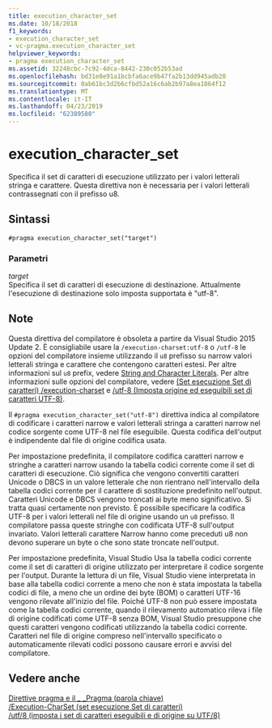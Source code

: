 ```yaml
---
title: execution_character_set
ms.date: 10/18/2018
f1_keywords:
- execution_character_set
- vc-pragma.execution_character_set
helpviewer_keywords:
- pragma execution_character_set
ms.assetid: 32248cbc-7c92-4dca-8442-230c052b53ad
ms.openlocfilehash: bd31e8e91a1bcbfa6ace9b47fa2b13dd945adb20
ms.sourcegitcommit: 0ab61bc3d2b6cfbd52a16c6ab2b97a8ea1864f12
ms.translationtype: MT
ms.contentlocale: it-IT
ms.lasthandoff: 04/23/2019
ms.locfileid: "62389580"
---
```

# <a name="executioncharacterset"></a>execution_character_set

Specifica il set di caratteri di esecuzione utilizzato per i valori letterali stringa e carattere. Questa direttiva non è necessaria per i valori letterali contrassegnati con il prefisso u8.

## <a name="syntax"></a>Sintassi

```
#pragma execution_character_set("target")
```

### <a name="parameters"></a>Parametri

*target*<br/>
Specifica il set di caratteri di esecuzione di destinazione. Attualmente l'esecuzione di destinazione solo imposta supportata è "utf-8".

## <a name="remarks"></a>Note

Questa direttiva del compilatore è obsoleta a partire da Visual Studio 2015 Update 2. È consigliabile usare la `/execution-charset:utf-8` o `/utf-8` le opzioni del compilatore insieme utilizzando il `u8` prefisso su narrow valori letterali stringa e carattere che contengono caratteri estesi. Per altre informazioni sul `u8` prefix, vedere [String and Character Literals](../cpp/string-and-character-literals-cpp.md). Per altre informazioni sulle opzioni del compilatore, vedere [(Set esecuzione Set di caratteri) /execution-charset](../build/reference/execution-charset-set-execution-character-set.md) e [/utf-8 (Imposta origine ed eseguibili set di caratteri UTF-8)](../build/reference/utf-8-set-source-and-executable-character-sets-to-utf-8.md).

Il `#pragma execution_character_set("utf-8")` direttiva indica al compilatore di codificare i caratteri narrow e valori letterali stringa a caratteri narrow nel codice sorgente come UTF-8 nel file eseguibile. Questa codifica dell'output è indipendente dal file di origine codifica usata.

Per impostazione predefinita, il compilatore codifica caratteri narrow e stringhe a caratteri narrow usando la tabella codici corrente come il set di caratteri di esecuzione. Ciò significa che vengono convertiti caratteri Unicode o DBCS in un valore letterale che non rientrano nell'intervallo della tabella codici corrente per il carattere di sostituzione predefinito nell'output. Caratteri Unicode e DBCS vengono troncati ai byte meno significativo. Si tratta quasi certamente non previsto. È possibile specificare la codifica UTF-8 per i valori letterali nel file di origine usando un `u8` prefisso. Il compilatore passa queste stringhe con codificata UTF-8 sull'output invariato. Valori letterali carattere Narrow hanno come preceduti u8 non devono superare un byte o che sono state troncate nell'output.

Per impostazione predefinita, Visual Studio Usa la tabella codici corrente come il set di caratteri di origine utilizzato per interpretare il codice sorgente per l'output. Durante la lettura di un file, Visual Studio viene interpretata in base alla tabella codici corrente a meno che non è stata impostata la tabella codici di file, a meno che un ordine dei byte (BOM) o caratteri UTF-16 vengono rilevate all'inizio del file. Poiché UTF-8 non può essere impostata come la tabella codici corrente, quando il rilevamento automatico rileva i file di origine codificati come UTF-8 senza BOM, Visual Studio presuppone che questi caratteri vengono codificati utilizzando la tabella codici corrente. Caratteri nel file di origine compreso nell'intervallo specificato o automaticamente rilevati codici possono causare errori e avvisi del compilatore.

## <a name="see-also"></a>Vedere anche

[Direttive pragma e il \_ \_Pragma (parola chiave)](../preprocessor/pragma-directives-and-the-pragma-keyword.md)<br/>
[/Execution-CharSet (set esecuzione Set di caratteri)](../build/reference/execution-charset-set-execution-character-set.md)<br/>
[/utf/8 (imposta i set di caratteri eseguibili e di origine su UTF/8)](../build/reference/utf-8-set-source-and-executable-character-sets-to-utf-8.md)